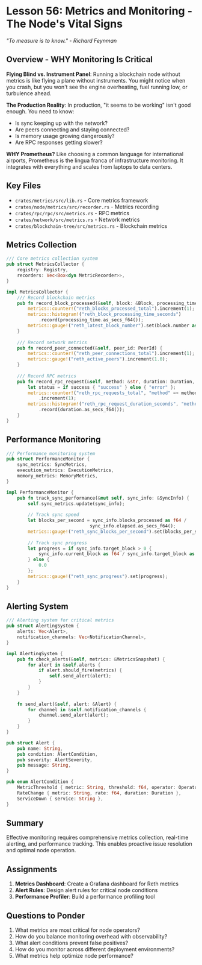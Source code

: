 # Lesson 56: Metrics and Monitoring - The Node's Vital Signs

*"To measure is to know." - Richard Feynman*

## Overview - WHY Monitoring Is Critical

**Flying Blind vs. Instrument Panel**: Running a blockchain node without metrics is like flying a plane without instruments. You might notice when you crash, but you won't see the engine overheating, fuel running low, or turbulence ahead.

**The Production Reality**: In production, "it seems to be working" isn't good enough. You need to know:
- Is sync keeping up with the network?
- Are peers connecting and staying connected?
- Is memory usage growing dangerously?
- Are RPC responses getting slower?

**WHY Prometheus?** Like choosing a common language for international airports, Prometheus is the lingua franca of infrastructure monitoring. It integrates with everything and scales from laptops to data centers.

## Key Files
- `crates/metrics/src/lib.rs` - Core metrics framework
- `crates/node/metrics/src/recorder.rs` - Metrics recording
- `crates/rpc/rpc/src/metrics.rs` - RPC metrics
- `crates/network/src/metrics.rs` - Network metrics
- `crates/blockchain-tree/src/metrics.rs` - Blockchain metrics

## Metrics Collection

```rust
/// Core metrics collection system
pub struct MetricsCollector {
    registry: Registry,
    recorders: Vec<Box<dyn MetricRecorder>>,
}

impl MetricsCollector {
    /// Record blockchain metrics
    pub fn record_block_processed(&self, block: &Block, processing_time: Duration) {
        metrics::counter!("reth_blocks_processed_total").increment(1);
        metrics::histogram!("reth_block_processing_time_seconds")
            .record(processing_time.as_secs_f64());
        metrics::gauge!("reth_latest_block_number").set(block.number as f64);
    }
    
    /// Record network metrics
    pub fn record_peer_connected(&self, peer_id: PeerId) {
        metrics::counter!("reth_peer_connections_total").increment(1);
        metrics::gauge!("reth_active_peers").increment(1.0);
    }
    
    /// Record RPC metrics
    pub fn record_rpc_request(&self, method: &str, duration: Duration, success: bool) {
        let status = if success { "success" } else { "error" };
        metrics::counter!("reth_rpc_requests_total", "method" => method, "status" => status)
            .increment(1);
        metrics::histogram!("reth_rpc_request_duration_seconds", "method" => method)
            .record(duration.as_secs_f64());
    }
}
```

## Performance Monitoring

```rust
/// Performance monitoring system
pub struct PerformanceMonitor {
    sync_metrics: SyncMetrics,
    execution_metrics: ExecutionMetrics,
    memory_metrics: MemoryMetrics,
}

impl PerformanceMonitor {
    pub fn track_sync_performance(&mut self, sync_info: &SyncInfo) {
        self.sync_metrics.update(sync_info);
        
        // Track sync speed
        let blocks_per_second = sync_info.blocks_processed as f64 / 
                               sync_info.elapsed.as_secs_f64();
        metrics::gauge!("reth_sync_blocks_per_second").set(blocks_per_second);
        
        // Track sync progress
        let progress = if sync_info.target_block > 0 {
            sync_info.current_block as f64 / sync_info.target_block as f64
        } else {
            0.0
        };
        metrics::gauge!("reth_sync_progress").set(progress);
    }
}
```

## Alerting System

```rust
/// Alerting system for critical metrics
pub struct AlertingSystem {
    alerts: Vec<Alert>,
    notification_channels: Vec<NotificationChannel>,
}

impl AlertingSystem {
    pub fn check_alerts(&self, metrics: &MetricsSnapshot) {
        for alert in &self.alerts {
            if alert.should_fire(metrics) {
                self.send_alert(alert);
            }
        }
    }
    
    fn send_alert(&self, alert: &Alert) {
        for channel in &self.notification_channels {
            channel.send_alert(alert);
        }
    }
}

pub struct Alert {
    pub name: String,
    pub condition: AlertCondition,
    pub severity: AlertSeverity,
    pub message: String,
}

pub enum AlertCondition {
    MetricThreshold { metric: String, threshold: f64, operator: Operator },
    RateChange { metric: String, rate: f64, duration: Duration },
    ServiceDown { service: String },
}
```

## Summary

Effective monitoring requires comprehensive metrics collection, real-time alerting, and performance tracking. This enables proactive issue resolution and optimal node operation.

## Assignments

1. **Metrics Dashboard**: Create a Grafana dashboard for Reth metrics
2. **Alert Rules**: Design alert rules for critical node conditions  
3. **Performance Profiler**: Build a performance profiling tool

## Questions to Ponder

1. What metrics are most critical for node operators?
2. How do you balance monitoring overhead with observability?
3. What alert conditions prevent false positives?
4. How do you monitor across different deployment environments?
5. What metrics help optimize node performance?